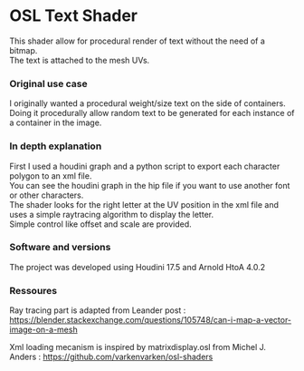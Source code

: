 # OSL Text Shader
This shader allow for procedural render of text without the need of a bitmap.  
The text is attached to the mesh UVs.

### Original use case
I originally wanted a procedural weight/size text on the side of containers.
Doing it procedurally allow random text to be generated for each instance of a container in the image.

### In depth explanation
First I used a houdini graph and a python script to export each character polygon to an xml file.  
You can see the houdini graph in the hip file if you want to use another font or other characters.  
The shader looks for the right letter at the UV position in the xml file and uses a simple raytracing algorithm to display the letter.  
Simple control like offset and scale are provided.

### Software and versions
The project was developed using Houdini 17.5 and Arnold HtoA 4.0.2

### Ressoures
Ray tracing part is adapted from Leander post :
https://blender.stackexchange.com/questions/105748/can-i-map-a-vector-image-on-a-mesh

Xml loading mecanism is inspired by matrixdisplay.osl from Michel J. Anders :
https://github.com/varkenvarken/osl-shaders